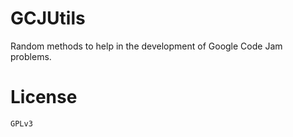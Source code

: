 # GCJUtils
Random methods to help in the development of Google Code Jam problems.

# License

`GPLv3`
